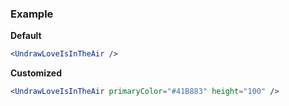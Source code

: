### Example

**Default**
```jsx
<UndrawLoveIsInTheAir />
```

**Customized**
```jsx
<UndrawLoveIsInTheAir primaryColor="#41B883" height="100" />
```
